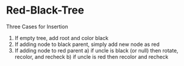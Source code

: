 # Red-Black-Tree

Three Cases for Insertion

1) If empty tree, add root and color black
2) If adding node to black parent, simply add new node as red
3) If adding node to red parent
	a) if uncle is black (or null) then rotate, recolor, and recheck
	b) if uncle is red then recolor and recheck
